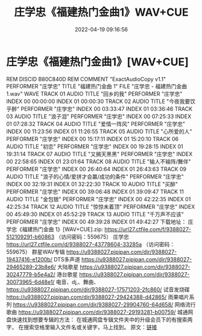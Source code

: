 ﻿---
title: 庄学忠《福建热门金曲1》WAV+CUE
date: 2022-04-19 09:16:56
categories: 闽南语(台语)
tags: 国语流行
---
# 庄学忠《福建热门金曲1》[WAV+CUE]

REM DISCID
B80C840D
REM COMMENT "ExactAudioCopy
v1.1"
PERFORMER "庄学忠"
TITLE "福建热门金曲 1"
FILE "庄学忠 - 福建热门金曲 1.wav"
WAVE
TRACK 01
AUDIO
TITLE "回乡的我"
PERFORMER "庄学忠"
INDEX 00 00:00:00
INDEX 01 00:00:30
TRACK 02
AUDIO
TITLE "今夜我要饮乎醉"
PERFORMER "庄学忠"
INDEX 00 03:33:47
INDEX 01 03:36:46
TRACK 03
AUDIO
TITLE "浪子泪"
PERFORMER "庄学忠"
INDEX 00 07:25:33
INDEX 01 07:28:32
TRACK 04
AUDIO
TITLE "爱情一阵风"
PERFORMER "庄学忠"
INDEX 00 11:23:56
INDEX 01 11:26:55
TRACK 05
AUDIO
TITLE "心所爱的人"
PERFORMER "庄学忠"
INDEX 00 15:17:11
INDEX 01 15:20:10
TRACK 06
AUDIO
TITLE "初恋"
PERFORMER "庄学忠"
INDEX 00 19:28:15
INDEX 01 19:31:14
TRACK 07
AUDIO
TITLE "又搁天黑黑"
PERFORMER "庄学忠"
INDEX 00 22:58:65
INDEX 01 23:01:64
TRACK 08
AUDIO
TITLE "输人不输阵/舞伴"
PERFORMER "庄学忠"
INDEX 00 26:40:64
INDEX 01 26:43:63
TRACK 09
AUDIO
TITLE "浪子的心情/爱拼才会赢/成功的条件"
PERFORMER "庄学忠"
INDEX 00 32:19:31
INDEX 01 32:22:30
TRACK 10
AUDIO
TITLE "买醉"
PERFORMER "庄学忠"
INDEX 00 39:06:48
INDEX 01 39:09:47
TRACK 11
AUDIO
TITLE "金包银"
PERFORMER "庄学忠"
INDEX 00 42:22:35
INDEX 01 42:25:34
TRACK 12
AUDIO
TITLE "惊惊未着顶"
PERFORMER "庄学忠"
INDEX 00 45:49:30
INDEX 01 45:52:29
TRACK 13
AUDIO
TITLE "千万声不应该"
PERFORMER "庄学忠"
INDEX 00 49:39:28
INDEX 01 49:42:27
下载地址：
庄学忠《福建热门金曲 1》[WAV+CUE].zip: https://url27.ctfile.com/f/9388027-512109291-b60863
（访问密码：559675）
庄学忠
https://url27.ctfile.com/d/9388027-43778604-33285a
（访问密码：559675）
群星WAV专辑
https://u9388027.pipipan.com/dir/9388027-19437416-e1200b/
DTS多声道
https://u9388027.pipipan.com/dir/9388027-29465289-23b8e6/
大陆歌星
https://u9388027.pipipan.com/dir/9388027-30247779-b5e4a2/
港台歌星
https://u9388027.pipipan.com/dir/9388027-30073965-6d48e1/
电音、dj,、舞曲、
https://u9388027.pipipan.com/dir/9388027-17571203-2fc860/
试音发烧碟
https://u9388027.pipipan.com/dir/9388027-29424388-d42865/
雨果唱片系列
https://u9388027.pipipan.com/dir/9388027-29904760-64d658/
网络流行歌曲
https://u9388027.pipipan.com/dir/9388027-29193281-b00759/
城通网盘快速找到想要专辑的方法：
在城通网盘专辑文件夹中的升级会员下的有搜索两字，
在搜索空格里输入文件名或关键字，马上找到。
原文：[链接](https://blog.sina.com.cn/s/blog_1647c7e7601030wqh.html)